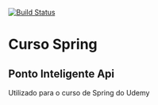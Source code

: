 [![Build Status](https://travis-ci.org/ThiagoFlosino/curso-spring-ponto-inteligente-api.svg?branch=master)](https://travis-ci.org/ThiagoFlosino/curso-spring-ponto-inteligente-api)

# Curso Spring
## Ponto Inteligente Api
Utilizado para o curso de Spring do Udemy
